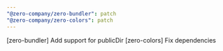```yaml
---
"@zero-company/zero-bundler": patch
"@zero-company/zero-colors": patch
---
```


[zero-bundler] Add support for publicDir
[zero-colors] Fix dependencies
